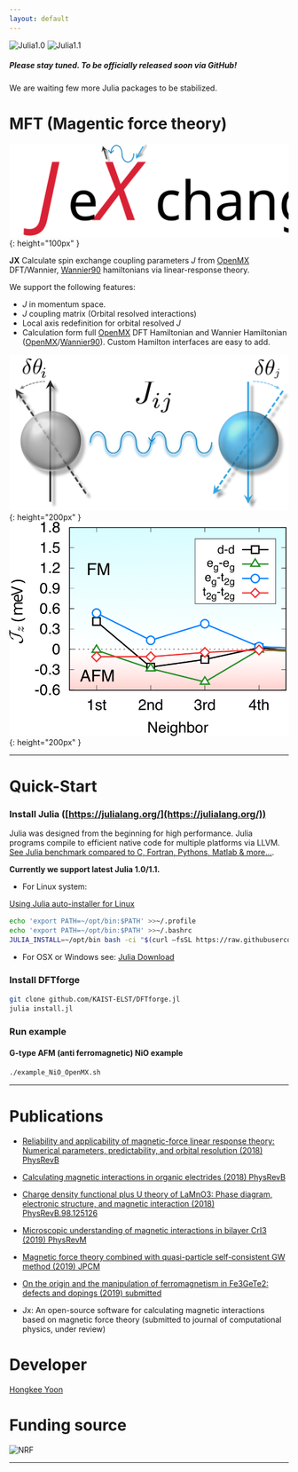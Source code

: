 ```yaml
---
layout: default
---
```

![Julia1.0](https://img.shields.io/badge/Julia-1.0-blue.svg?longCache=true)  ![Julia1.1](https://img.shields.io/badge/Julia-1.1-blue.svg?longCache=true) 

##### Please stay tuned. To be officially released soon via GitHub!
We are waiting few more Julia packages to be stabilized.

# MFT (Magentic force theory)

![Jx](docs/Logo_text.svg){: height="100px" }



**JX** Calculate spin exchange coupling parameters *J* from [OpenMX](http://www.openmx-square.org/) DFT/Wannier, [Wannier90](http://www.wannier.org/) hamiltonians via linear-response theory.

We support the following features:
- *J* in momentum space.
- *J* coupling matrix (Orbital resolved interactions)
- Local axis redefinition for orbital resolved *J*
- Calculation form full [OpenMX](http://www.openmx-square.org/) DFT Hamiltonian and Wannier Hamiltonian ([OpenMX](http://www.openmx-square.org/)/[Wannier90](http://www.wannier.org/)). Custom Hamilton interfaces are easy to add.

![Logo](docs/Logo.svg){: height="200px" }
![CrI3](docs/J_orbital_cri3.png){: height="200px" }

---
# Quick-Start

### Install Julia ([https://julialang.org/](https://julialang.org/))

Julia was designed from the beginning for high performance. Julia programs compile to efficient native code for multiple platforms via LLVM.
[See Julia benchmark compared to C, Fortran, Pythons, Matlab & more...](https://julialang.org/benchmarks/).

**Currently we support latest Julia 1.0/1.1.**

 * For Linux system:

[Using Julia auto-installer for Linux](https://github.com/abelsiqueira/jill)

 ```bash
echo 'export PATH=~/opt/bin:$PATH' >>~/.profile
echo 'export PATH=~/opt/bin:$PATH' >>~/.bashrc
JULIA_INSTALL=~/opt/bin bash -ci "$(curl –fsSL https://raw.githubusercontent.com/abelsiqueira/jill/master/jill.sh)"
 ```

 * For OSX or Windows see: [Julia Download](https://julialang.org/downloads/)

### Install DFTforge
```bash
git clone github.com/KAIST-ELST/DFTforge.jl
julia install.jl
```

### Run example

#### G-type AFM (anti ferromagnetic) NiO example
```bash
./example_NiO_OpenMX.sh
```



---
# Publications

* [Reliability and applicability of magnetic-force linear response theory: Numerical parameters, predictability, and orbital resolution (2018) PhysRevB](https://doi.org/10.1103/PhysRevB.97.125132)
* [Calculating magnetic interactions in organic electrides (2018) PhysRevB](https://doi.org/10.1103/PhysRevB.97.214431)
* [Charge density functional plus U theory of LaMnO3: Phase diagram, electronic structure, and magnetic interaction (2018) PhysRevB.98.125126 ](https://doi.org/10.1103/PhysRevB.98.125126)
* [Microscopic understanding of magnetic interactions in bilayer CrI3 (2019) PhysRevM ](https://doi.org/10.1103/PhysRevMaterials.3.031001)
* [Magnetic force theory combined with quasi-particle self-consistent GW method (2019) JPCM](https://doi.org/10.1088/1361-648X/ab2b7e)
* [On the origin and the manipulation of ferromagnetism in Fe3GeTe2: defects and dopings (2019) submitted](http://arxiv.org/abs/1904.04510)

* Jx: An open-source software for calculating magnetic interactions based on magnetic force theory (submitted to journal of computational physics, under review)
# Developer
[Hongkee Yoon](https://github.com/bluehope)
# Funding source

![NRF](http://www.nrf.re.kr/resources/img/icon/icon_eng_logo.png) 

---


